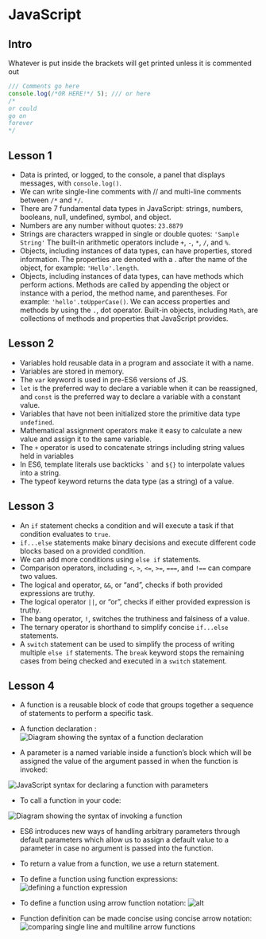 # JavaScript

## Intro
Whatever is put inside the brackets will get printed unless it is commented out
```JavaScript
/// Comments go here
console.log(/*OR HERE!*/ 5); /// or here
/*
or could
go on
forever
*/
```
## Lesson 1
* Data is printed, or logged, to the console, a panel that displays messages, with ```console.log()```.
* We can write single-line comments with // and multi-line comments between ```/*``` and ```*/```.
* There are 7 fundamental data types in JavaScript: strings, numbers, booleans, null, undefined, symbol, and object.
* Numbers are any number without quotes: ```23.8879```
* Strings are characters wrapped in single or double quotes: ```'Sample String'```
The built-in arithmetic operators include ```+```, ```-```, ```*```, ```/```, and ```%```.
* Objects, including instances of data types, can have properties, stored information. The properties are denoted with a . after the name of the object, for example: ```'Hello'.length```.
* Objects, including instances of data types, can have methods which perform actions. Methods are called by appending the object or instance with a period, the method name, and parentheses. For example: ```'hello'.toUpperCase()```.
We can access properties and methods by using the ```.```, dot operator.
Built-in objects, including ```Math```, are collections of methods and properties that JavaScript provides.

## Lesson 2
* Variables hold reusable data in a program and associate it with a name.
* Variables are stored in memory.
* The ```var``` keyword is used in pre-ES6 versions of JS.
* ```let``` is the preferred way to declare a variable when it can be reassigned, and ```const``` is the preferred way to declare a variable with a constant value.
* Variables that have not been initialized store the primitive data type ```undefined```.
* Mathematical assignment operators make it easy to calculate a new value and assign it to the same variable.
* The ```+``` operator is used to concatenate strings including string values held in variables
* In ES6, template literals use backticks ``` ` ``` and ```${}``` to interpolate values into a string.
* The typeof keyword returns the data type (as a string) of a value.

## Lesson 3
* An ```if``` statement checks a condition and will execute a task if that condition evaluates to ```true```.
* ```if...else``` statements make binary decisions and execute different code blocks based on a provided condition.
* We can add more conditions using ```else if``` statements.
* Comparison operators, including ```<```, ```>```, ```<=```, ```>=```, ```===```, and ```!==``` can compare two values.
* The logical and operator, ```&&```, or “and”, checks if both provided expressions are truthy.
* The logical operator ```||```, or “or”, checks if either provided expression is truthy.
* The bang operator, ```!```, switches the truthiness and falsiness of a value.
* The ternary operator is shorthand to simplify concise ```if...else``` statements.
* A ```switch``` statement can be used to simplify the process of writing multiple ```else if``` statements. The ```break``` keyword stops the remaining cases from being checked and executed in a ```switch``` statement.

## Lesson 4
* A function is a reusable block of code that groups together a sequence of statements to perform a specific task.

* A function declaration : ![Diagram showing the syntax of a function declaration](https://content.codecademy.com/courses/learn-javascript-functions/Diagram/declaration.svg)

* A parameter is a named variable inside a function’s block which will be assigned the value of the argument passed in when the function is invoked:

![JavaScript syntax for declaring a function with parameters](https://content.codecademy.com/courses/learn-javascript-functions/Diagram/function_parameters.svg)

* To call a function in your code:

![Diagram showing the syntax of invoking a function](https://content.codecademy.com/courses/learn-javascript-functions/Diagram/name.svg)

* ES6 introduces new ways of handling arbitrary parameters through default parameters which allow us to assign a default value to a parameter in case no argument is passed into the function.

* To return a value from a function, we use a return statement.

* To define a function using function expressions:
![defining a function expression](https://content.codecademy.com/courses/learn-javascript-functions/Diagram/expression.svg)

* To define a function using arrow function notation:
![alt](https://content.codecademy.com/courses/learn-javascript-functions/Diagram/arrow_notation.svg)

* Function definition can be made concise using concise arrow notation:
![comparing single line and multiline arrow functions](https://content.codecademy.com/courses/learn-javascript-functions/Diagram/return.svg)

